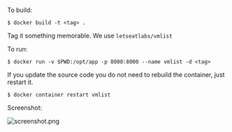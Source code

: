 To build:

```
$ docker build -t <tag> .
```

Tag it something memorable. We use `letseatlabs/vmlist`

To run:

```
$ docker run -v $PWD:/opt/app -p 8000:8000 --name vmlist -d <tag>
```

If you update the source code you do not need to rebuild the container, just restart it.

```
$ docker container restart vmlist
```

Screenshot:

![screenshot.png](screeshot.png)